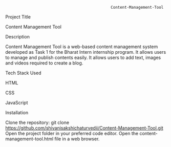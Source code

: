                                                   Content-Management-Tool
Project Title

Content Management Tool




Description

Content Management Tool is a web-based content management system developed as Task 1 for the Bharat Intern internship program.
It allows users to manage and publish contents easily. It allows users to add text, images and videos required to create a blog.





Tech Stack Used

HTML

CSS

JavaScript





Installation

Clone the repository: git clone https://github.com/shivanisakshichaturvedii/Content-Management-Tool.git
Open the project folder in your preferred code editor.
Open the content-management-tool.html file in a web browser.
